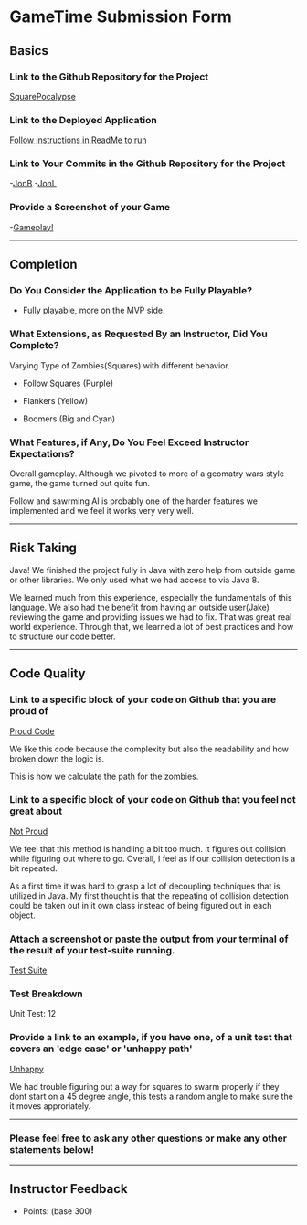 

# GameTime Submission Form

## Basics

### Link to the Github Repository for the Project
[SquarePocalypse](https://github.com/jdliss/game-time)

### Link to the Deployed Application
[Follow instructions in ReadMe to run](https://github.com/jdliss/game-time)

### Link to Your Commits in the Github Repository for the Project
-[JonB](https://github.com/jdliss/game-time/commits?author=Jbern16)
 -[JonL](https://github.com/jdliss/game-time/commits?author=jdliss)

### Provide a Screenshot of your Game
-[Gameplay!](http://recordit.co/2mlKV4JWsB/gif/notify)

---

## Completion

### Do You Consider the Application to be Fully Playable?
 - Fully playable, more on the MVP side.  

### What Extensions, as Requested By an Instructor, Did You Complete?
  Varying Type of Zombies(Squares) with different behavior.

  * Follow Squares (Purple)
  
  * Flankers (Yellow)

  * Boomers (Big and Cyan)


### What Features, if Any, Do You Feel Exceed Instructor Expectations?
Overall gameplay. Although we pivoted to more of a geomatry wars style game, the game turned out quite fun.

Follow and sawrming AI is probably one of the harder features we implemented and we feel it works very very well.  


----

## Risk Taking
Java! We finished the project fully in Java with zero help from outside game or other libraries. We only used what we had access to via Java 8.

We learned much from this experience, especially the fundamentals of this language. We also had the benefit from having an outside user(Jake) reviewing the game and providing issues we had to fix. That was great real world experience. 
Through that, we learned a lot of best practices and how to structure our code better.  

----

## Code Quality

### Link to a specific block of your code on Github that you are proud of
[Proud Code](https://github.com/jdliss/game-time/blob/master/src/org/object/Zombie.java#L51-L86)

We like this code because the complexity but also the readability and how broken down the logic is.

This is how we calculate the path for the zombies.  

### Link to a specific block of your code on Github that you feel not great about
[Not Proud](https://github.com/jdliss/game-time/blob/master/src/org/object/Bullet.java#L38-L74)

We feel that this method is handling a bit too much. It figures out collision while figuring out where to go. Overall, I feel as if our collision detection is a bit repeated. 

As a first time it was hard to grasp a lot of decoupling techniques that is utilized in Java. My first thought is that the repeating of collision detection could be taken out in it own class instead of being figured out in each object. 



### Attach a screenshot or paste the output from your terminal of the result of your test-suite running.
[Test Suite](http://i.imgur.com/aNDfU56.png)

### Test Breakdown
Unit Test: 12


### Provide a link to an example, if you have one, of a unit test that covers an 'edge case' or 'unhappy path'
[Unhappy](https://github.com/jdliss/game-time/blob/master/src/org/object/ZombieTest.java#L41-L49)

We had trouble figuring out a way for squares to swarm properly if they dont start on a 45 degree angle, this tests a random angle to make sure the it moves approriately. 

-----

### Please feel free to ask any other questions or make any other statements below!

-----

## Instructor Feedback

- Points: (base 300)
